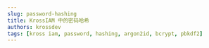 ```yaml
---
slug: password-hashing
title: KrossIAM 中的密码哈希
authors: krossdev
tags: [kross iam, password, hashing, argon2id, bcrypt, pbkdf2]
---
```

